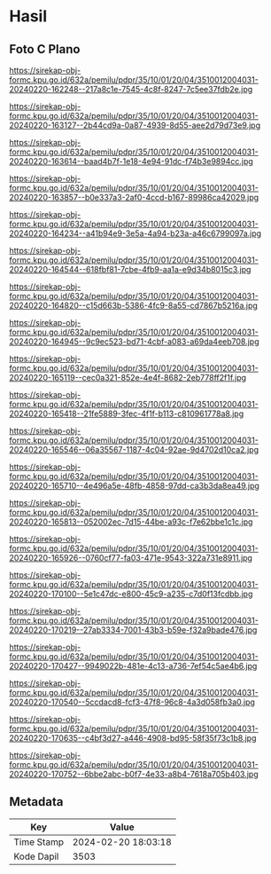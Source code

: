 # Hasil

## Foto C Plano

https://sirekap-obj-formc.kpu.go.id/632a/pemilu/pdpr/35/10/01/20/04/3510012004031-20240220-162248--217a8c1e-7545-4c8f-8247-7c5ee37fdb2e.jpg

https://sirekap-obj-formc.kpu.go.id/632a/pemilu/pdpr/35/10/01/20/04/3510012004031-20240220-163127--2b44cd9a-0a87-4939-8d55-aee2d79d73e9.jpg

https://sirekap-obj-formc.kpu.go.id/632a/pemilu/pdpr/35/10/01/20/04/3510012004031-20240220-163614--baad4b7f-1e18-4e94-91dc-f74b3e9894cc.jpg

https://sirekap-obj-formc.kpu.go.id/632a/pemilu/pdpr/35/10/01/20/04/3510012004031-20240220-163857--b0e337a3-2af0-4ccd-b167-89986ca42029.jpg

https://sirekap-obj-formc.kpu.go.id/632a/pemilu/pdpr/35/10/01/20/04/3510012004031-20240220-164234--a41b94e9-3e5a-4a94-b23a-a46c6799097a.jpg

https://sirekap-obj-formc.kpu.go.id/632a/pemilu/pdpr/35/10/01/20/04/3510012004031-20240220-164544--618fbf81-7cbe-4fb9-aa1a-e9d34b8015c3.jpg

https://sirekap-obj-formc.kpu.go.id/632a/pemilu/pdpr/35/10/01/20/04/3510012004031-20240220-164820--c15d663b-5386-4fc9-8a55-cd7867b5216a.jpg

https://sirekap-obj-formc.kpu.go.id/632a/pemilu/pdpr/35/10/01/20/04/3510012004031-20240220-164945--9c9ec523-bd71-4cbf-a083-a69da4eeb708.jpg

https://sirekap-obj-formc.kpu.go.id/632a/pemilu/pdpr/35/10/01/20/04/3510012004031-20240220-165119--cec0a321-852e-4e4f-8682-2eb778ff2f1f.jpg

https://sirekap-obj-formc.kpu.go.id/632a/pemilu/pdpr/35/10/01/20/04/3510012004031-20240220-165418--21fe5889-3fec-4f1f-b113-c810961778a8.jpg

https://sirekap-obj-formc.kpu.go.id/632a/pemilu/pdpr/35/10/01/20/04/3510012004031-20240220-165546--06a35567-1187-4c04-92ae-9d4702d10ca2.jpg

https://sirekap-obj-formc.kpu.go.id/632a/pemilu/pdpr/35/10/01/20/04/3510012004031-20240220-165710--4e496a5e-48fb-4858-97dd-ca3b3da8ea49.jpg

https://sirekap-obj-formc.kpu.go.id/632a/pemilu/pdpr/35/10/01/20/04/3510012004031-20240220-165813--052002ec-7d15-44be-a93c-f7e62bbe1c1c.jpg

https://sirekap-obj-formc.kpu.go.id/632a/pemilu/pdpr/35/10/01/20/04/3510012004031-20240220-165926--0760cf77-fa03-471e-9543-322a731e8911.jpg

https://sirekap-obj-formc.kpu.go.id/632a/pemilu/pdpr/35/10/01/20/04/3510012004031-20240220-170100--5e1c47dc-e800-45c9-a235-c7d0f13fcdbb.jpg

https://sirekap-obj-formc.kpu.go.id/632a/pemilu/pdpr/35/10/01/20/04/3510012004031-20240220-170219--27ab3334-7001-43b3-b59e-f32a9bade476.jpg

https://sirekap-obj-formc.kpu.go.id/632a/pemilu/pdpr/35/10/01/20/04/3510012004031-20240220-170427--9949022b-481e-4c13-a736-7ef54c5ae4b6.jpg

https://sirekap-obj-formc.kpu.go.id/632a/pemilu/pdpr/35/10/01/20/04/3510012004031-20240220-170540--5ccdacd8-fcf3-47f8-96c8-4a3d058fb3a0.jpg

https://sirekap-obj-formc.kpu.go.id/632a/pemilu/pdpr/35/10/01/20/04/3510012004031-20240220-170635--c4bf3d27-a446-4908-bd95-58f35f73c1b8.jpg

https://sirekap-obj-formc.kpu.go.id/632a/pemilu/pdpr/35/10/01/20/04/3510012004031-20240220-170752--6bbe2abc-b0f7-4e33-a8b4-7618a705b403.jpg


## Metadata

| Key        | Value               |
| ---------- | ------------------- |
| Time Stamp | 2024-02-20 18:03:18 |
| Kode Dapil | 3503                |



